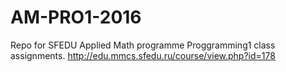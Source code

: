 # AM-PRO1-2016
Repo for SFEDU Applied Math programme Proggramming1 class assignments.
http://edu.mmcs.sfedu.ru/course/view.php?id=178

